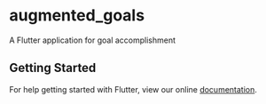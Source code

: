 # augmented_goals

A Flutter application for goal accomplishment

## Getting Started

For help getting started with Flutter, view our online
[documentation](https://flutter.io/).
